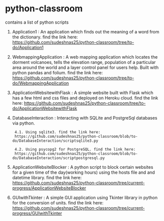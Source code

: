 # python-classroom
contains a list of python scripts
1. Application1 : An application which finds out the meaning of a word from the dictionary.
find the link here: https://github.com/sudeshnas25/python-classroom/tree/to-do/Application1 


2. WebmappingApplication : A web mapping application which locates the dorment volcanoes, tells the elevation range, population of a particular area around the world and a layer control panel for users help. Built with python pandas and folium.
find the link here: https://github.com/sudeshnas25/python-classroom/tree/to-do/WebmappingApplication 

3. ApplicationWebsitewithFlask : A simple website built with Flask which has a few html and css files and deployed on Heroku cloud.
find the link here: https://github.com/sudeshnas25/python-classroom/tree/to-do/ApplicationWebsitewithFlask 

4. DatabaseInteraction : Interacting with SQLite and PostgreSql databases via python. 
  
        4.1. Using sqlite3. find the link here: 
        https://github.com/sudeshnas25/python-classroom/blob/to-do/DatabaseInteraction/scriptsqlite3.py 
  
        4.2. Using psycopg2 for PostgreSQL. find the link here: 
        https://github.com/sudeshnas25/python-classroom/blob/to-do/DatabaseInteraction/scriptpostgresql.py


5. ApplicationWebsiteBlocker : A python script to block certain websites for a given time of the day(working hours) using the hosts file and and datetime library.
find the link here: https://github.com/sudeshnas25/python-classroom/tree/current-progress/ApplicationWebsiteBlocker 

6. GUIwithTkinter : A simple GUI application using Tkinter library in python for the conversion of units.
find the link here: https://github.com/sudeshnas25/python-classroom/tree/current-progress/GUIwithTkinter 
